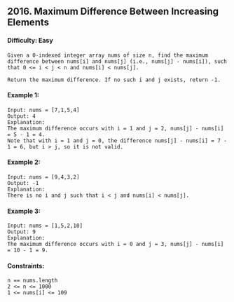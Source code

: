 ## 2016. Maximum Difference Between Increasing Elements

#### Difficulty: Easy

```
Given a 0-indexed integer array nums of size n, find the maximum difference between nums[i] and nums[j] (i.e., nums[j] - nums[i]), such that 0 <= i < j < n and nums[i] < nums[j].

Return the maximum difference. If no such i and j exists, return -1.
```

#### Example 1:
```
Input: nums = [7,1,5,4]
Output: 4
Explanation:
The maximum difference occurs with i = 1 and j = 2, nums[j] - nums[i] = 5 - 1 = 4.
Note that with i = 1 and j = 0, the difference nums[j] - nums[i] = 7 - 1 = 6, but i > j, so it is not valid.
```

#### Example 2:
```
Input: nums = [9,4,3,2]
Output: -1
Explanation:
There is no i and j such that i < j and nums[i] < nums[j].
```

#### Example 3:
```
Input: nums = [1,5,2,10]
Output: 9
Explanation:
The maximum difference occurs with i = 0 and j = 3, nums[j] - nums[i] = 10 - 1 = 9.
``` 

#### Constraints:
```
n == nums.length
2 <= n <= 1000
1 <= nums[i] <= 109
```

